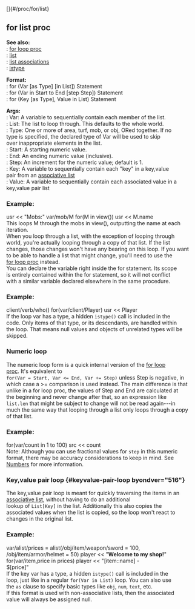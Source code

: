 []{#/proc/for/list}    
## for list proc    
**See also:**    
:   [for loop proc](/ref/proc/for/loop)    
:   [list](/ref/list)    
:   [list associations](/ref/list/assoc)    
:   [istype](/ref/proc/istype)    
<!-- -->    
**Format:**    
:   for (Var \[as Type\] \[in List\]) Statement    
:   for (Var in Start to End \[step Step\]) Statement    
:   for (Key \[as Type\], Value in List) Statement    
<!-- -->    
**Args:**    
:   Var: A variable to sequentially contain each member of the list.    
:   List: The list to loop through. This defaults to the whole world.    
:   Type: One or more of area, turf, mob, or obj, ORed together. If no    
    type is specified, the declared type of Var will be used to skip    
    over inappropriate elements in the list.    
:   Start: A starting numeric value.    
:   End: An ending numeric value (inclusive).    
:   Step: An increment for the numeric value; default is 1.    
:   Key: A variable to sequentially contain each \"key\" in a key,value    
    pair from an [associative list](/list/assoc)    
:   Value: A variable to sequentially contain each associated value in a    
    key,value pair list    
### Example:    
usr \<\< \"Mobs:\" var/mob/M for(M in view()) usr \<\< M.name    
This loops M through the mobs in view(), outputting the name at each    
iteration.    
When you loop through a list, with the exception of looping through    
world, you\'re actually looping through a copy of that list. If the list    
changes, those changes won\'t have any bearing on this loop. If you want    
to be able to handle a list that might change, you\'ll need to use the    
[for loop proc](/ref/proc/for/loop) instead.    
You can declare the variable right inside the for statement. Its scope    
is entirely contained within the for statement, so it will not conflict    
with a similar variable declared elsewhere in the same procedure.    
### Example:    
client/verb/who() for(var/client/Player) usr \<\< Player    
If the loop var has a type, a hidden `istype()` call is included in the    
code. Only items of that type, or its descendants, are handled within    
the loop. That means null values and objects of unrelated types will be    
skipped.    
### Numeric loop    
The numeric loop form is a quick internal version of the [for loop    
proc](/ref/proc/for/loop). It\'s equivalent to    
`for(Var = Start, Var <= End, Var += Step)` unless Step is negative, in    
which case a \>= comparison is used instead. The main difference is that    
unlike in a for loop proc, the values of Step and End are calculated at    
the beginning and never change after that, so an expression like    
`list.len` that might be subject to change will not be read again---in    
much the same way that looping through a list only loops through a copy    
of that list.    
### Example:    
for(var/count in 1 to 100) src \<\< count    
Note: Although you can use fractional values for `step` in this numeric    
format, there may be accuracy considerations to keep in mind. See    
[Numbers](/ref/%7Bnotes%7D/numbers) for more information.    
### Key,value pair loop {#keyvalue-pair-loop byondver="516"}    
The key,value pair loop is meant for quickly traversing the items in an    
[associative list](/list/assoc), without having to do an additional    
lookup of `List[Key]` in the list. Additionally this also copies the    
associated values when the list is copied, so the loop won\'t react to    
changes in the original list.    
### Example:    
var/alist/prices = alist(/obj/item/weapon/sword = 100,    
/obj/item/armor/helmet = 50) player \<\< \"**Welcome to my shop!**\"    
for(var/item,price in prices) player \<\< \"\[item::name\] -    
\$\[price\]\"    
If the key var has a type, a hidden `istype()` call is included in the    
loop, just like in a regular `for(Var in List)` loop. You can also use    
the `as` clause to specify basic types like `obj`, `num`, `text`, etc.    
If this format is used with non-associative lists, then the associated    
value will always be assigned null.  
